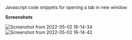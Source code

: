 Javascript code snippets for opening a tab in new window

<strong>Screenshots</strong>

![Screenshot from 2022-05-02 16-14-34](https://user-images.githubusercontent.com/51135024/166239695-3bbba743-086c-4a33-9460-8a37fa28638f.png)
![Screenshot from 2022-05-02 16-14-42](https://user-images.githubusercontent.com/51135024/166239696-2a149cf3-8597-46da-8789-e218a88a1dda.png)
